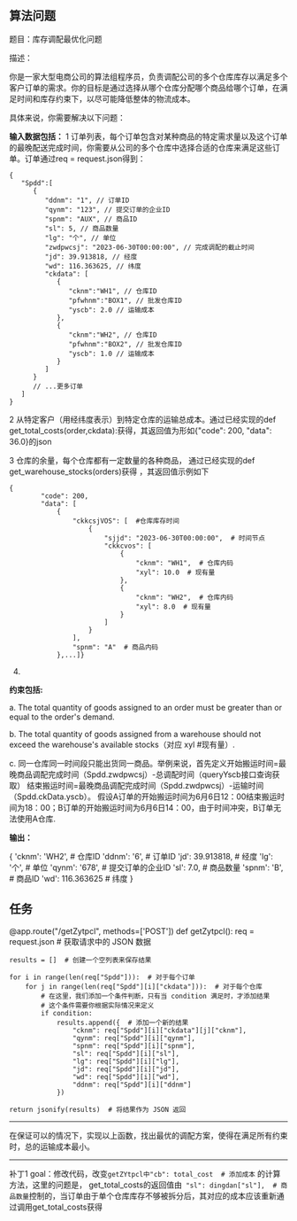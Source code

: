 ## 算法问题

题目：库存调配最优化问题

描述：

你是一家大型电商公司的算法组程序员，负责调配公司的多个仓库库存以满足多个客户订单的需求。你的目标是通过选择从哪个仓库分配哪个商品给哪个订单，在满足时间和库存约束下，以尽可能降低整体的物流成本。

具体来说，你需要解决以下问题：

**输入数据包括：**
1 订单列表，每个订单包含对某种商品的特定需求量以及这个订单的最晚配送完成时间，你需要从公司的多个仓库中选择合适的仓库来满足这些订单。订单通过req = request.json得到：

```
{
   "Spdd":[  
      {
         "ddnm": "1", // 订单ID
         "qynm": "123", // 提交订单的企业ID
         "spnm": "AUX", // 商品ID
         "sl": 5, // 商品数量
         "lg": "个", // 单位
         "zwdpwcsj": "2023-06-30T00:00:00", // 完成调配的截止时间
         "jd": 39.913818, // 经度
         "wd": 116.363625, // 纬度
         "ckdata": [ 
            {
               "cknm":"WH1", // 仓库ID
               "pfwhnm":"BOX1", // 批发仓库ID
               "yscb": 2.0 // 运输成本
            },
            {
               "cknm":"WH2", // 仓库ID
               "pfwhnm":"BOX2", // 批发仓库ID
               "yscb": 1.0 // 运输成本
            }
         ]
      }
      // ...更多订单
   ]
}

```

2 从特定客户（用经纬度表示）到特定仓库的运输总成本。通过已经实现的def get_total_costs(order,ckdata):获得，其返回值为形如{"code": 200, "data": 36.0}的json

3 仓库的余量，每个仓库都有一定数量的各种商品， 通过已经实现的def get_warehouse_stocks(orders)获得 ，其返回值示例如下

```
{
        "code": 200, 
        "data": [
            {
                "ckkcsjVOS": [  #仓库库存时间
                    {
                        "sjjd": "2023-06-30T00:00:00",  # 时间节点
                        "ckkcvos": [
                            {
                                "cknm": "WH1",  # 仓库内码
                                "xyl": 10.0  # 现有量
                            },
                            {
                                "cknm": "WH2",  # 仓库内码
                                "xyl": 8.0  # 现有量
                            }
                        ]
                    }
                ],
                "spnm": "A"  # 商品内码
            },...]}
```
4.  


**约束包括:**

a. The total quantity of goods assigned to an order must be greater than or equal to the order's demand.

b. The total quantity of goods assigned from a warehouse should not exceed the warehouse's available stocks（对应 xyl #现有量）.

c. 同一仓库同一时间段只能出货同一商品。举例来说，首先定义开始搬运时间=最晚商品调配完成时间（Spdd.zwdpwcsj）-总调配时间（queryYscb接口查询获取）
结束搬运时间=最晚商品调配完成时间（Spdd.zwdpwcsj）-运输时间（Spdd.ckData.yscb）。
假设A订单的开始搬运时间为6月6日12：00结束搬运时间为18：00；B订单的开始搬运时间为6月6日14：00，由于时间冲突，B订单无法使用A仓库.  





**输出：**

{
        'cknm': 'WH2',  # 仓库ID
        'ddnm': '6',  # 订单ID
        'jd': 39.913818,  # 经度
        'lg': '个',  # 单位
        'qynm': '678',  # 提交订单的企业ID
        'sl': 7.0,  # 商品数量
        'spnm': 'B',  # 商品ID
        'wd': 116.363625  # 纬度
    }


## 任务

@app.route("/getZytpcl", methods=['POST'])
def getZytpcl():
    req = request.json  # 获取请求中的 JSON 数据

    results = []  # 创建一个空列表来保存结果

    for i in range(len(req["Spdd"])):  # 对于每个订单
        for j in range(len(req["Spdd"][i]["ckdata"])):  # 对于每个仓库
            # 在这里，我们添加一个条件判断，只有当 condition 满足时，才添加结果
            # 这个条件需要你根据实际情况来定义
            if condition:
                results.append({  # 添加一个新的结果
                    "cknm": req["Spdd"][i]["ckdata"][j]["cknm"],
                    "qynm": req["Spdd"][i]["qynm"],
                    "spnm": req["Spdd"][i]["spnm"],
                    "sl": req["Spdd"][i]["sl"],
                    "lg": req["Spdd"][i]["lg"],
                    "jd": req["Spdd"][i]["jd"],
                    "wd": req["Spdd"][i]["wd"],
                    "ddnm": req["Spdd"][i]["ddnm"]
                })

    return jsonify(results)  # 将结果作为 JSON 返回
----
在保证可以的情况下，实现以上函数，找出最优的调配方案，使得在满足所有约束时，总的运输成本最小。


---

补丁1
goal：修改代码，改变`getZYtpcl中"cb": total_cost  # 添加成本` 的计算方法，这里的问题是，
get_total_costs的返回值由` "sl": dingdan["sl"],  # 商品数量`控制的，当订单由于单个仓库库存不够被拆分后，其对应的成本应该重新通过调用get_total_costs获得

